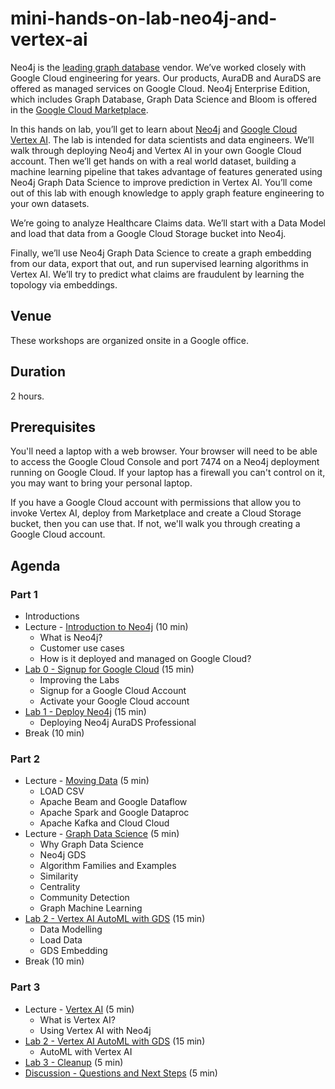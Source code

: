 # mini-hands-on-lab-neo4j-and-vertex-ai
Neo4j is the [leading graph database](https://db-engines.com/en/ranking/graph+dbms) vendor.  We’ve worked closely with Google Cloud engineering for years.  Our products, AuraDB and AuraDS are offered as managed services on Google Cloud.  Neo4j Enterprise Edition, which includes Graph Database, Graph Data Science and Bloom is offered in the [Google Cloud Marketplace](https://console.cloud.google.com/marketplace/browse?q=neo4j).

In this hands on lab, you’ll get to learn about [Neo4j](https://neo4j.com/) and [Google Cloud Vertex AI](https://cloud.google.com/vertex-ai).  The lab is intended for data scientists and data engineers.  We’ll walk through deploying Neo4j and Vertex AI in your own Google Cloud account.  Then we’ll get hands on with a real world dataset, building a machine learning pipeline that takes advantage of features generated using Neo4j Graph Data Science to improve prediction in Vertex AI.  You’ll come out of this lab with enough knowledge to apply graph feature engineering to your own datasets.

We’re going to analyze Healthcare Claims data.  We’ll start with a Data Model and load that data from a Google Cloud Storage bucket into Neo4j. 

Finally, we’ll use Neo4j Graph Data Science to create a graph embedding from our data, export that out, and run supervised learning algorithms in Vertex AI.  We’ll try to predict what claims are fraudulent by learning the topology via embeddings. 

## Venue
These workshops are organized onsite in a Google office.

## Duration
2 hours.

## Prerequisites
You'll need a laptop with a web browser.  Your browser will need to be able to access the Google Cloud Console and port 7474 on a Neo4j deployment running on Google Cloud.  If your laptop has a firewall you can't control on it, you may want to bring your personal laptop.

If you have a Google Cloud account with permissions that allow you to invoke Vertex AI, deploy from Marketplace and create a Cloud Storage bucket, then you can use that.  If not, we'll walk you through creating a Google Cloud account.

## Agenda
### Part 1
* Introductions
* Lecture - [Introduction to Neo4j](https://docs.google.com/presentation/d/1WvPzs_JEh8uuKEAQGecH1rUd1NoRzqZIKc-hQkuBdXQ/edit?usp=sharing) (10 min)
    * What is Neo4j?
    * Customer use cases
    * How is it deployed and managed on Google Cloud?
* [Lab 0 - Signup for Google Cloud](Lab%200%20-%20Signup%20for%20Google%20Cloud) (15 min)
    * Improving the Labs
    * Signup for a Google Cloud Account
    * Activate your Google Cloud account
* [Lab 1 - Deploy Neo4j](Lab%201%20-%20Deploy%20Neo4j) (15 min)
    * Deploying Neo4j AuraDS Professional
* Break (10 min)

### Part 2
* Lecture - [Moving Data](https://docs.google.com/presentation/d/1O6Oy_GbDYYCvQanUyUCl30hQdSsy9kKL53Jgl23Nnsk/edit?usp=sharing) (5 min)
    * LOAD CSV
    * Apache Beam and Google Dataflow
    * Apache Spark and Google Dataproc
    * Apache Kafka and Cloud Cloud
* Lecture - [Graph Data Science](https://docs.google.com/presentation/d/133tXAH--V7Uvyd0Ylhs08_xDEPfl64uvaNNdxeHVpvk/edit?usp=sharing) (5 min)
    * Why Graph Data Science
    * Neo4j GDS
    * Algorithm Families and Examples
    * Similarity
    * Centrality
    * Community Detection
    * Graph Machine Learning
* [Lab 2 - Vertex AI AutoML with GDS](Lab%202%20-%20Vertex%20AI%20AutoML%20with%20GDS/README.md) (15 min)
    * Data Modelling
    * Load Data
    * GDS Embedding
* Break (10 min)

### Part 3
* Lecture - [Vertex AI](https://docs.google.com/presentation/d/19TewJE5YgESTmN9qW4MOtFP4m39uPhUaRXErkCzrdbE/edit?usp=sharing) (5 min)
    * What is Vertex AI?
    * Using Vertex AI with Neo4j
* [Lab 2 - Vertex AI AutoML with GDS](Lab%202%20-%20Vertex%20AI%20AutoML%20with%20GDS/README.md) (15 min)
    * AutoML with Vertex AI
* [Lab 3 - Cleanup](Lab%203%20-%20Cleanup) (5 min)
* [Discussion - Questions and Next Steps](Discussion%20-%20Questions%20and%20Next%20Steps.md) (5 min)
